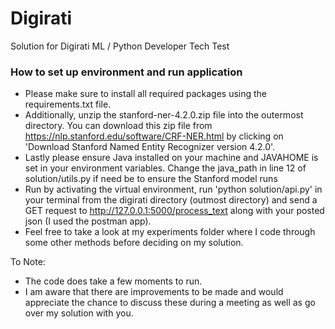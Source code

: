 # Digirati
Solution for Digirati ML / Python Developer Tech Test

### How to set up environment and run application
- Please make sure to install all required packages using the requirements.txt file.
- Additionally, unzip the stanford-ner-4.2.0.zip file into the outermost directory. You can download this zip file from https://nlp.stanford.edu/software/CRF-NER.html by clicking on 'Download Stanford Named Entity Recognizer version 4.2.0'.
- Lastly please ensure Java installed on your machine and JAVAHOME is set in your environment variables. Change the java_path in line 12 of solution/utils.py if need be to ensure the Stanford model runs
- Run by activating the virtual environment, run 'python solution/api.py' in your terminal from the digirati directory (outmost directory) and send a GET request to http://127.0.0.1:5000/process_text along with your posted json (I used the postman app). 
- Feel free to take a look at my experiments folder where I code through some other methods before deciding on my solution.


To Note:
- The code does take a few moments to run.
- I am aware that there are improvements to be made and would appreciate the chance to discuss these during a meeting as well as go over my solution with you.
